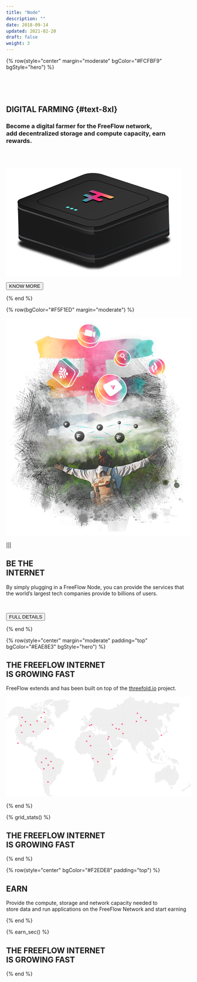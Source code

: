 ```yaml
---
title: "Node"
description: ""
date: 2018-09-14
updated: 2021-02-20
draft: false
weight: 3
---
```


<!-- section 1 (header) -->

{% row(style="center" margin="moderate" bgColor="#FCFBF9" bgStyle="hero") %}

<br>

<br>

<br>

## DIGITAL FARMING {#text-8xl}

### Become a digital farmer for the FreeFlow network, <br>add decentralized storage and compute capacity, earn rewards. 

<br>

<br>

![FF Logo](nodify_small.png#mx-auto)

 

<button onclick="window.open('https://threefoldfoundation.github.io/books/freeflow/network/farming/farming_intro.html', '_blank')">KNOW MORE</button>

{% end %}

<!-- section 2 (BE THE INTERNET) -->

{% row(bgColor="#F5F1ED" margin="moderate") %}

![FreeFlow Life](be_the-internet.png)

|||

## BE THE <br> INTERNET

By simply plugging in a FreeFlow Node, you can provide the services that the world’s largest tech companies provide to billions of users. 

<br>

<button onclick="window.open('https://threefoldfoundation.github.io/books/freeflow/network/farming/farming_intro.html', '_blank')">FULL DETAILS</button>

{% end %}

{% row(style="center" margin="moderate" padding="top" bgColor="#EAE8E3" bgStyle="hero") %}

## THE FREEFLOW INTERNET <br> IS GROWING FAST

FreeFlow extends and has been built on top of the [threefold.io](http://www.threefold.io) project.

![FreeFlow map](map.png#mx-auto)

{% end %}

{% grid_stats() %}

## THE FREEFLOW INTERNET <br> IS GROWING FAST

{% end %}

{% row(style="center" bgColor="#F2EDE8" padding="top") %}

## EARN

Provide the compute, storage and network capacity needed to <br />store data and run applications on the FreeFlow Network and start earning

{% end %}

{% earn_sec() %}
## THE FREEFLOW INTERNET <br> IS GROWING FAST

{% end %}
